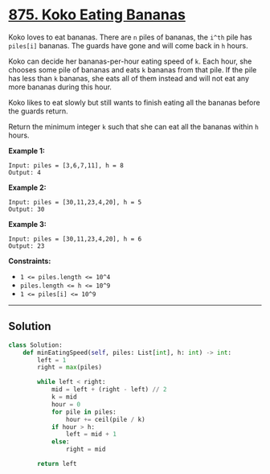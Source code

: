 # [875. Koko Eating Bananas](https://leetcode.com/problems/koko-eating-bananas/description/)

Koko loves to eat bananas. There are <code>n</code> piles of bananas, the <code>i^th</code> pile has <code>piles[i]</code> bananas. The guards have gone and will come back in <code>h</code> hours.

Koko can decide her bananas-per-hour eating speed of <code>k</code>. Each hour, she chooses some pile of bananas and eats <code>k</code> bananas from that pile. If the pile has less than <code>k</code> bananas, she eats all of them instead and will not eat any more bananas during this hour.

Koko likes to eat slowly but still wants to finish eating all the bananas before the guards return.

Return the minimum integer <code>k</code> such that she can eat all the bananas within <code>h</code> hours.

**Example 1:** 

```
Input: piles = [3,6,7,11], h = 8
Output: 4
```

**Example 2:** 

```
Input: piles = [30,11,23,4,20], h = 5
Output: 30
```

**Example 3:** 

```
Input: piles = [30,11,23,4,20], h = 6
Output: 23
```

**Constraints:** 

- <code>1 <= piles.length <= 10^4</code>
- <code>piles.length <= h <= 10^9</code>
- <code>1 <= piles[i] <= 10^9</code>

---

## Solution

```python
class Solution:
    def minEatingSpeed(self, piles: List[int], h: int) -> int:
        left = 1
        right = max(piles)

        while left < right:
            mid = left + (right - left) // 2
            k = mid
            hour = 0
            for pile in piles:
                hour += ceil(pile / k)
            if hour > h:
                left = mid + 1
            else:
                right = mid

        return left
```